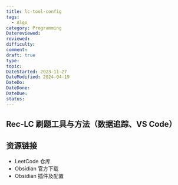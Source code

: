 ```yaml
---
title: lc-tool-config
tags:
  - Algo
category: Programming
Datereviewed: 
reviewed: 
difficulty: 
comment: 
draft: true
type: 
topic: 
DateStarted: 2023-11-27
DateModified: 2024-04-19
DateDo: 
DateDone: 
DateDue: 
status: 
---
```


## Rec-LC 刷题工具与方法（数据追踪、VS Code）

## 资源链接

- LeetCode 仓库
- Obsidian 官方下载
- Obsidian 插件及配置
